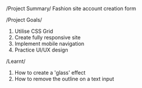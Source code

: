 /Project Summary/
Fashion site account creation form

/Project Goals/
1. Utilise CSS Grid
2. Create fully responsive site
3. Implement mobile navigation
4. Practice UI/UX design

/Learnt/
1. How to create a 'glass' effect
2. How to remove the outline on a text input